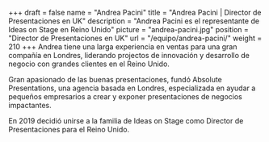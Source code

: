 +++
draft		= false
name		= "Andrea Pacini"
title		= "Andrea Pacini | Director de Presentaciones en UK"
description = "Andrea Pacini es el representante de Ideas on Stage en Reino Unido"
picture		= "andrea-pacini.jpg"
position 	= "Director de Presentaciones en UK"
url			= "/equipo/andrea-pacini/"
weight		= 210
+++
Andrea tiene una larga experiencia en ventas para una gran compañía en Londres, liderando projectos de innovación y desarrollo de negocio con grandes clientes en el Reino Unido.

Gran apasionado de las buenas presentaciones, fundó Absolute Presentations, una agencia basada en Londres, especializada en ayudar a pequeños empresarios a crear y exponer presentaciones de negocios impactantes.

En 2019 decidió unirse a la familia de Ideas on Stage como Director de Presentaciones para el Reino Unido.